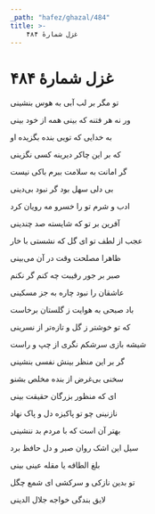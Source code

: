 ```yaml
---
_path: "hafez/ghazal/484"
title: >-
    غزل شمارهٔ ۴۸۴
---
```

# غزل شمارهٔ ۴۸۴

<div class="b" id="bn1"><div class="m1"><p>تو مگر بر لب آبی به هوس بنشینی</p></div>
<div class="m2"><p>ور نه هر فتنه که بینی همه از خود بینی</p></div></div>
<div class="b" id="bn2"><div class="m1"><p>به خدایی که تویی بنده بگزیده او</p></div>
<div class="m2"><p>که بر این چاکر دیرینه کسی نگزینی</p></div></div>
<div class="b" id="bn3"><div class="m1"><p>گر امانت به سلامت ببرم باکی نیست</p></div>
<div class="m2"><p>بی دلی سهل بود گر نبود بی‌دینی</p></div></div>
<div class="b" id="bn4"><div class="m1"><p>ادب و شرم تو را خسرو مه رویان کرد</p></div>
<div class="m2"><p>آفرین بر تو که شایسته صد چندینی</p></div></div>
<div class="b" id="bn5"><div class="m1"><p>عجب از لطف تو ای گل که نشستی با خار</p></div>
<div class="m2"><p>ظاهرا مصلحت وقت در آن می‌بینی</p></div></div>
<div class="b" id="bn6"><div class="m1"><p>صبر بر جور رقیبت چه کنم گر نکنم</p></div>
<div class="m2"><p>عاشقان را نبود چاره به جز مسکینی</p></div></div>
<div class="b" id="bn7"><div class="m1"><p>باد صبحی به هوایت ز گلستان برخاست</p></div>
<div class="m2"><p>که تو خوشتر ز گل و تازه‌تر از نسرینی</p></div></div>
<div class="b" id="bn8"><div class="m1"><p>شیشه بازی سرشکم نگری از چپ و راست</p></div>
<div class="m2"><p>گر بر این منظر بینش نفسی بنشینی</p></div></div>
<div class="b" id="bn9"><div class="m1"><p>سخنی بی‌غرض از بنده مخلص بشنو</p></div>
<div class="m2"><p>ای که منظور بزرگان حقیقت بینی</p></div></div>
<div class="b" id="bn10"><div class="m1"><p>نازنینی چو تو پاکیزه دل و پاک نهاد</p></div>
<div class="m2"><p>بهتر آن است که با مردم بد ننشینی</p></div></div>
<div class="b" id="bn11"><div class="m1"><p>سیل این اشک روان صبر و دل حافظ برد</p></div>
<div class="m2"><p>بلغ الطاقه یا مقله عینی بینی</p></div></div>
<div class="b" id="bn12"><div class="m1"><p>تو بدین نازکی و سرکشی ای شمع چگل</p></div>
<div class="m2"><p>لایق بندگی خواجه جلال الدینی</p></div></div>
